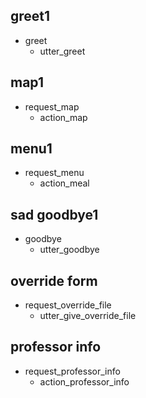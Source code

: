 ## greet1
* greet
  - utter_greet

## map1
* request_map
  - action_map

## menu1
* request_menu
  - action_meal

## sad goodbye1
* goodbye
  - utter_goodbye

## override form
* request_override_file
  - utter_give_override_file

## professor info
* request_professor_info
  - action_professor_info
